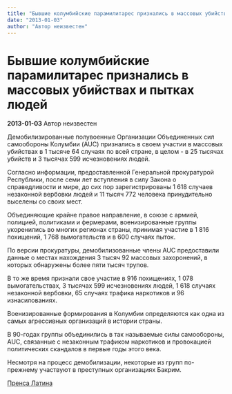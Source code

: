 ```yaml
---
title: "Бывшие колумбийские парамилитарес признались в массовых убийствах и пытках людей"
date: "2013-01-03"
author: "Автор неизвестен"
---
```


# Бывшие колумбийские парамилитарес признались в массовых убийствах и пытках людей

**2013-01-03** Автор неизвестен

Демобилизированные полувоенные Организации Объединенных сил самообороны Колумбии (AUC) признались в своем участии в массовых убийствах в 1 тысяче 64 случаях по всей стране, в целом - в 25 тысячах убийств и 3 тысячах 599 исчезновениях людей.

Согласно информации, предоставленной Генеральной прокуратурой Республики, после семи лет вступления в силу Закона о справедливости и мире, до сих пор зарегистрированы 1 618 случаев незаконной вербовки людей и 11 тысяч 772 человека принудительно выселены со своих мест.

Объединяющие крайне правое направление, в союзе с армией, полицией, политиками и фермерами, военизированные группы укоренились во многих регионах страны, принимая участие в 1 816 похищений, 1 768 вымогательств и в 600 случаях пыток.

По версии прокуратуры, демобилизованные члены AUC предоставили данные о местах нахождения 3 тысяч 92 массовых захоронений, в которых обнаружены более пяти тысяч трупов.

В то же время признали свое участие в 916 похищениях, 1 078 вымогательствах, 3 тысячах 599 исчезновениях людей, 1 618 случаях незаконной вербовки, 65 случаях трафика наркотиков и 96 изнасилованиях.

Военизированные формирования в Колумбии определяются как одна из самых агрессивных организаций в истории страны.

В 90-годах группы объединились в так называемые силы самообороны, AUC, связанные с незаконным трафиком наркотиков и провокацией политических скандалов в первые годы этого века.

Несмотря на процесс демобилизации, некоторые из групп по-прежнему участвуют в преступных организациях Бакрим.

[Пренса Латина](http://www.prensalatina.ru/index.php/14-portada-principal3/13721-2013-01-03-20-10-33?opcion=pl-ver-noticia)